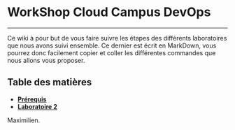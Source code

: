 # WorkShop Cloud Campus DevOps

---

Ce wiki à pour but de vous faire suivre les étapes des différents laboratoires que nous avons suivi ensemble.
Ce dernier est écrit en MarkDown, vous pourrez donc facilement copier et coller les différentes commandes que nous allons vous proposer.

## Table des matières

- **[Prérequis](./docs/prerequis.md)**
- **[Laboratoire 2](./docs/lab2.md)**

Maximilien.

